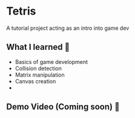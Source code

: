 # Tetris

A tutorial project acting as an intro into game dev

## What I learned 🧠
- Basics of game development
- Collision detection
- Matrix manipulation
- Canvas creation
- 

## Demo Video (Coming soon) 🎥
